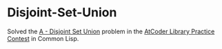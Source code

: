 # Disjoint-Set-Union
Solved the [A - Disjoint Set Union](https://atcoder.jp/contests/practice2/tasks/practice2_a) problem in the [AtCoder Library Practice Contest](https://atcoder.jp/contests/practice2) in Common Lisp.
